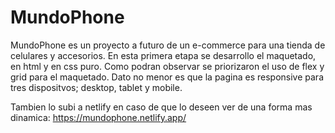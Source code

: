 # MundoPhone
MundoPhone es un proyecto a futuro de un e-commerce para una tienda de celulares y accesorios. En esta primera etapa se desarrollo el maquetado, en html y en css puro. Como podran observar se priorizaron el uso de flex y grid para el maquetado. Dato no menor es que la pagina es responsive para tres dispositvos; desktop, tablet y mobile.  

Tambien lo subi a netlify en caso de que lo deseen ver de una forma mas dinamica: https://mundophone.netlify.app/
